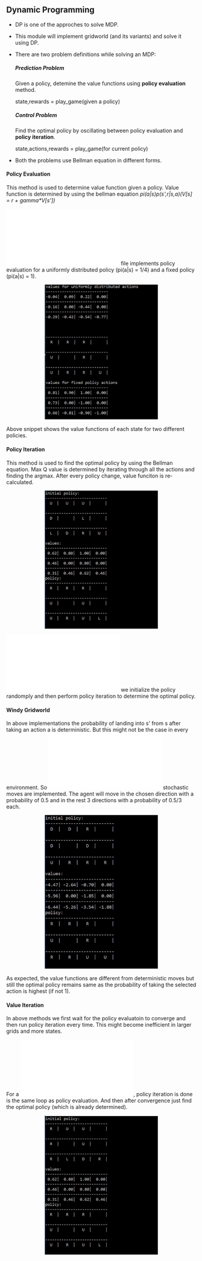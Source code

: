 ## Dynamic Programming

- DP is one of the approches to solve MDP.
- This module will implement gridworld (and its variants) and solve it using DP.
- There are two problem definitions while solving an MDP:
  ##### Prediction Problem
  Given a policy, detemine the value functions using **policy evaluation** method.

  state,rewards = play_game(given a policy)

  ##### Control Problem
  Find the optimal policy by oscillating between policy evaluation and **policy iteration**.

  state,actions,rewards = play_game(for current policy)

- Both the problems use Bellman equation in different forms.

#### Policy Evaluation
This method is used to determine value function given a policy. Value function is determined by using the bellman equation _pi(a|s)*p(s',r|s,a)*(V[s] = r + gamma*V[s'])_

![This](policy_eval.py) file implements policy evaluation for a uniformly distributed policy (pi(a|s) = 1/4) and a fixed policy (pi(a|s) = 1).


<p align="center">
  <img src="policy_eval.JPG" width="300"/>
</p>

Above snippet shows the value functions of each state for two different policies.

#### Policy Iteration
This method is used to find the optimal policy by using the Bellman equation. Max Q value is determined by iterating through all the actions and finding the argmax. After every policy change, value funciton is re-calculated.

<p align="center">
  <img src="policy_iter.JPG" width="300"/>
</p>

![First](policy_iteration.py) we initialize the policy randomply and then perform policy iteration to determine the optimal policy.

#### Windy Gridworld
In above implementations the probability of landing into s' from s after taking an action a is deterministic. But this might not be the case in every environment. So ![in this gridworld](windy_gridworld.py) stochastic moves are implemented. The agent will move in the chosen direction with a probability of 0.5 and in the rest 3 directions with a probability of 0.5/3 each.

<p align="center">
  <img src="windy_grid.JPG" width="300"/>
</p>

As expected, the value functions are different from deterministic moves but still the optimal policy remains same as the probability of taking the selected action is highest (if not 1).

#### Value Iteration
In above methods we first wait for the policy evaluatoin to converge and then run policy iteration every time. This might become inefficient in larger grids and more states.

For a ![solution](value_iteration.py), policy iteration is done is the same loop as policy evaluation. And then after convergence just find the optimal policy (which is already determined).

<p align="center">
  <img src="value_iter.JPG" width="300"/>
</p>
